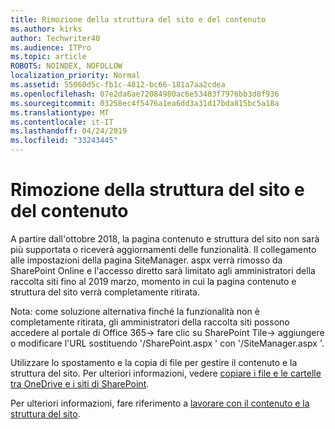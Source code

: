 ```yaml
---
title: Rimozione della struttura del sito e del contenuto
ms.author: kirks
author: Techwriter40
ms.audience: ITPro
ms.topic: article
ROBOTS: NOINDEX, NOFOLLOW
localization_priority: Normal
ms.assetid: 55060d5c-fb1c-4812-bc66-181a7aa2cdea
ms.openlocfilehash: 07e2da6ae72084980ac6e53483f7976bb3d8f936
ms.sourcegitcommit: 03258ec4f5476a1ea6dd3a31d17bda815bc5a18a
ms.translationtype: MT
ms.contentlocale: it-IT
ms.lasthandoff: 04/24/2019
ms.locfileid: "33243445"
---
```

# <a name="site-and-content-structure-removed"></a>Rimozione della struttura del sito e del contenuto

A partire dall'ottobre 2018, la pagina contenuto e struttura del sito non sarà più supportata o riceverà aggiornamenti delle funzionalità. Il collegamento alle impostazioni della pagina SiteManager. aspx verrà rimosso da SharePoint Online e l'accesso diretto sarà limitato agli amministratori della raccolta siti fino al 2019 marzo, momento in cui la pagina contenuto e struttura del sito verrà completamente ritirata. 

Nota: come soluzione alternativa finché la funzionalità non è completamente ritirata, gli amministratori della raccolta siti possono accedere al portale di Office 365-> fare clic su SharePoint Tile-> aggiungere o modificare l'URL sostituendo '/SharePoint.aspx ' con '/SiteManager.aspx '. 


Utilizzare lo spostamento e la copia di file per gestire il contenuto e la struttura del sito. Per ulteriori informazioni, vedere [copiare i file e le cartelle tra OneDrive e i siti di SharePoint](https://support.office.com/en-us/article/copy-files-and-folders-between-onedrive-and-sharepoint-sites-67a6323e-7fd4-4254-99a8-35613492a82f). 

Per ulteriori informazioni, fare riferimento a [lavorare con il contenuto e la struttura del sito](https://support.office.com/en-us/article/Work-with-site-content-and-structure-30fcaad9-02b1-4347-8b03-e1ccc5a4c19f).
